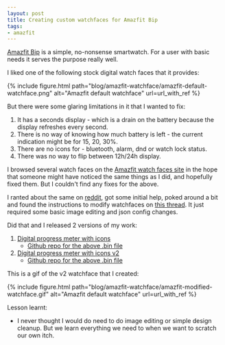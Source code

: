```yaml
---
layout: post
title: Creating custom watchfaces for Amazfit Bip
tags:
- amazfit
---
```


[Amazfit Bip](https://www.techradar.com/sg/reviews/amazfit-bip) is a simple, no-nonsense
smartwatch. For a user with basic needs it serves the purpose really well. 

I liked one of the following stock digital watch faces that it provides:

{% include figure.html path="blog/amazfit-watchface/amazfit-default-watchface.png" alt="Amazfit default watchface" url=url_with_ref %}

But there were some glaring limitations in it that I wanted to fix:

1. It has a seconds display - which is a drain on the battery because the display refreshes every second.
2. There is no way of knowing how much battery is left - the current indication might be for 15, 20, 30%.
3. There are no icons for - bluetooth, alarm, dnd or watch lock status.
4. There was no way to flip between 12h/24h display.

I browsed several watch faces on the [Amazfit watch faces site](https://amazfitwatchfaces.com/bip/) in the
hope that someone might have noticed the same things as I did, and hopefully fixed them. But I couldn't find
any fixes for the above.

I ranted about the same on [reddit](https://www.reddit.com/r/amazfit/comments/965b3v/is_anyone_using_a_casio_style_progress_meter_with/),
got some initial help, poked around a bit and found the instructions to modify watchfaces on [this thread](https://www.reddit.com/r/amazfit/comments/83q6wl/watchface_coding/).
It just required some basic image editing and json config changes.

Did that and I released 2 versions of my work:

1. [Digital progress meter with icons](https://amazfitwatchfaces.com/bip/view/?id=11283) 
   - [Github repo for the above .bin file](https://github.com/saurabh-hirani/amazfit-watchface-digital-progess-meter)
2. [Digital progress meter with icons v2](https://amazfitwatchfaces.com/bip/view/?id=11305)
   - [Github repo for the above .bin file](https://github.com/saurabh-hirani/amazfit-watchface-digital-progress-meter-v2)

This is a gif of the v2 watchface that I created:

{% include figure.html path="blog/amazfit-watchface/amazfit-modified-watchface.gif" alt="Amazfit default watchface" url=url_with_ref %}

Lesson learnt: 

- I never thought I would do need to do image editing or simple design cleanup. But we learn everything we need to when we want to scratch our own itch.
